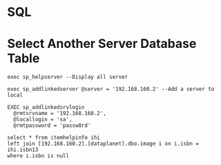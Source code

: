 # SQL

# Select Another Server Database Table

    exec sp_helpserver --Display all server
    
    exec sp_addlinkedserver @server = '192.168.160.2' --Add a server to local
    
    EXEC sp_addlinkedsrvlogin 
      @rmtsrvname = '192.168.160.2', 
      @locallogin = 'sa', 
      @rmtpassword = 'passw0rd'
      
    select * from itemhelpinfo ihi
    left join [192.168.160.2].[dataplanet].dbo.image i on i.isbn = ihi.isbn13
    where i.isbn is null
